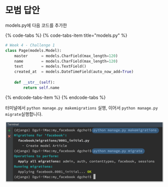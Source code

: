 # 모범 답안

models.py에 다음 코드를 추가한

{% code-tabs %}
{% code-tabs-item title="models.py" %}
```python
# Week 4 - Challenge 1
class Page(models.Model):
    master      = models.CharField(max_length=120)
    name        = models.CharField(max_length=120)
    text        = models.TextField()
    created_at  = models.DateTimeField(auto_now_add=True)

    def __str__(self):
        return self.name
```
{% endcode-tabs-item %}
{% endcode-tabs %}

 터미널에서 `python manage.py makemigrations` 실행, 이어서 `python manage.py migrate`실행합니다.

![](../../.gitbook/assets/image-39.png)

